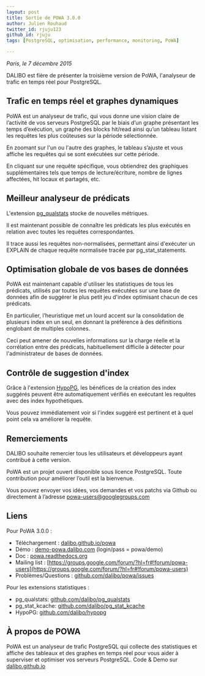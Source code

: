 ```yaml
---
layout: post
title: Sortie de POWA 3.0.0
author: Julien Rouhaud
twitter_id: rjuju123   
github_id: rjuju
tags: [PostgreSQL, optimisation, performance, monitoring, PoWA]

---
```

*Paris, le 7 décembre 2015*

DALIBO est fière de présenter la troisième version de PoWA, l'analyseur de trafic en temps réel pour PostgreSQL.

<!--MORE-->

## Trafic en temps réel et graphes dynamiques

PoWA est un analyseur de trafic, qui vous donne une vision claire de l’activité de vos serveurs PostgreSQL par le biais d’un graphe présentant les temps d’exécution, un graphe des blocks hit/read ainsi qu’un tableau listant les requêtes les plus coûteuses sur la période sélectionnée.

En zoomant sur l'un ou l'autre des graphes, le tableau s’ajuste et vous affiche les requêtes qui se sont exécutées sur cette période.

En cliquant sur une requête spécifique, vous obtiendrez des graphiques supplémentaires tels que temps de lecture/écriture, nombre de lignes affectées, hit locaux et partagés, etc. 

## Meilleur analyseur de prédicats

L'extension [pg\_qualstats](https://github.com/dalibo/pg_qualstats) stocke de nouvelles métriques.

Il est maintenant possible de connaître les prédicats les plus exécutés en relation avec toutes les requêtes correspondantes.

Il trace aussi les requêtes non-normalisées, permettant ainsi d'exécuter un EXPLAIN de chaque requête normalisée tracée par pg\_stat\_statements.

## Optimisation globale de vos bases de données 

PoWA est maintenant capable d'utiliser les statistiques de tous les prédicats, utilisés par toutes les requêtes exécutées sur une base de données afin de suggérer le plus petit jeu d'index optimisant chacun de ces prédicats.

En particulier, l’heuristique met un lourd accent sur la consolidation de plusieurs index en un seul, en donnant la préférence à des définitions englobant de multiples colonnes. 

Ceci peut amener de nouvelles informations sur la charge réelle et la corrélation entre des prédicats, habituellement difficile à détecter pour l'administrateur de bases de données.

## Contrôle de suggestion d'index

Grâce à l'extension [HypoPG](https://github.com/dalibo/hypopg), les bénéfices de la création des index suggérés peuvent être automatiquement vérifiés en exécutant les requêtes avec des index hypothétiques.

Vous pouvez immédiatement voir si l'index suggéré est pertinent et à quel point cela va améliorer la requête.

## Remerciements

DALIBO souhaite remercier tous les utilisateurs et développeurs ayant contribué à cette version.

PoWA est un projet ouvert disponible sous licence PostgreSQL. Toute contribution pour améliorer l’outil est la bienvenue. 

Vous pouvez envoyer vos idées, vos demandes et vos patchs via Github ou directement à l’adresse [powa-users@googlegroups.com](https://groups.google.com/forum/?hl=fr#!forum/powa-users)

## Liens

Pour PoWA 3.0.0 :

  * Téléchargement : [dalibo.github.io/powa](http://dalibo.github.io/powa/)
  * Démo : [demo-powa.dalibo.com](http://demo-powa.dalibo.com) (login/pass = powa/demo)
  * Doc : [powa.readthedocs.org](http://powa.readthedocs.org)
  * Mailing list : [https://groups.google.com/forum/?hl=fr#!forum/powa-users](https://groups.google.com/forum/?hl=fr#!forum/powa-users)
  * Problèmes/Questions : [github.com/dalibo/powa/issues](https://github.com/dalibo/powa/issues)

Pour les extensions statistiques :

  * pg\_qualstats: [github.com/dalibo/pg\_qualstats](https://github.com/dalibo/pg_qualstats)
  * pg\_stat_kcache: [github.com/dalibo/pg\_stat\_kcache](https://github.com/dalibo/pg_stat_kcache)
  * HypoPG: [github.com/dalibo/hypopg](https://github.com/dalibo/hypopg)

## À propos de POWA 

PoWA est un analyseur de trafic PostgreSQL qui collecte des statistiques et affiche des tableaux et des graphes en temps réel pour vous aider à superviser et optimiser vos serveurs PostgreSQL.
Code & Demo sur [dalibo.github.io](http://dalibo.github.io/)
